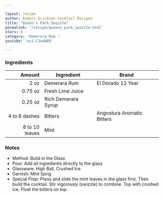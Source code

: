 ```yaml
---

layout: recipe
author: Anders Erickson Cocktail Recipes
title: "Queen's Park Swizzle"
permalink: '/recipe/queens_park_swizzle.html'
stars: 0
category: 'Demerara Rum '
youtube: 'ox1-C1owN80'

---
```


### Ingredients

| Amount  | Ingredient               | Brand                      |
| -------------: | ------------------- | -------------------------- |
|           2 oz | Demerara Rum        | El Dorado 12 Year          |
|        0.75 oz | Fresh Lime Juice    |
|        0.25 oz | Rich Demerara Syrup |
|  4 to 6 dashes | Bitters             | Angostura Aromatic Bitters |
| 8 to 10 leaves | Mint                |

### Notes

- Method: Build in the Glass
- Pour: Add all ingredients directly to the glass
- Glassware: High Ball, Crushed Ice
- Garnish: Mint Sprig
- Special Prep: Press and slide the mint leaves in the glass first. Then build the cocktail. Stir vigorously (swizzle) to combine. Top with crushed ice. Float the bitters on top.

